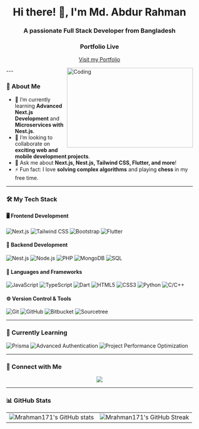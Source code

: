 <h1 align="center">Hi there! 👋, I'm Md. Abdur Rahman</h1>
<h3 align="center">A passionate Full Stack Developer from Bangladesh</h3>
<h3 align="center">Portfolio Live</h3>
<p align="center">
  <a href="https://ma-rahman-portfolio.vercel.app/" target="_blank">Visit my Portfolio</a>
</p>
---

<img align="right" alt="Coding" width="340" height="215" src="https://media.giphy.com/media/qgQUggAC3Pfv687qPC/giphy.gif">

### 💫 About Me

- 🌱 I’m currently learning **Advanced Next.js Development** and **Microservices with Nest.js**.
- 👯 I’m looking to collaborate on **exciting web and mobile development projects**.
- 💬 Ask me about **Next.js, Nest.js, Tailwind CSS, Flutter, and more**!
- ⚡ Fun fact: I love **solving complex algorithms** and playing **chess** in my free time.

---

### 🛠️ My Tech Stack

#### 🖥️ Frontend Development

![Next.js](https://img.shields.io/badge/-Next.js-000000?style=for-the-badge&logo=nextdotjs&logoColor=white)
![Tailwind CSS](https://img.shields.io/badge/-Tailwind%20CSS-06B6D4?style=for-the-badge&logo=tailwindcss&logoColor=white)
![Bootstrap](https://img.shields.io/badge/-Bootstrap-563D7C?style=for-the-badge&logo=bootstrap&logoColor=white)
![Flutter](https://img.shields.io/badge/-Flutter-02569B?style=for-the-badge&logo=flutter&logoColor=white)

#### 🔧 Backend Development

![Nest.js](https://img.shields.io/badge/-Nest.js-E0234E?style=for-the-badge&logo=nestjs&logoColor=white)
![Node.js](https://img.shields.io/badge/-Node.js-339933?style=for-the-badge&logo=nodedotjs&logoColor=white)
![PHP](https://img.shields.io/badge/-PHP-777BB4?style=for-the-badge&logo=php&logoColor=white)
![MongoDB](https://img.shields.io/badge/-MongoDB-47A248?style=for-the-badge&logo=mongodb&logoColor=white)
![SQL](https://img.shields.io/badge/-SQL-4479A1?style=for-the-badge&logo=postgresql&logoColor=white)


#### 🚀 Languages and Frameworks

![JavaScript](https://img.shields.io/badge/-JavaScript-F7DF1E?style=for-the-badge&logo=javascript&logoColor=black)
![TypeScript](https://img.shields.io/badge/-TypeScript-3178C6?style=for-the-badge&logo=typescript&logoColor=white)
![Dart](https://img.shields.io/badge/-Dart-0175C2?style=for-the-badge&logo=dart&logoColor=white)
![HTML5](https://img.shields.io/badge/-HTML5-E34F26?style=for-the-badge&logo=html5&logoColor=white)
![CSS3](https://img.shields.io/badge/-CSS3-1572B6?style=for-the-badge&logo=css3&logoColor=white)
![Python](https://img.shields.io/badge/-Python-3776AB?style=for-the-badge&logo=python&logoColor=white)
![C/C++](https://img.shields.io/badge/-C%2FC++-00599C?style=for-the-badge&logo=c&logoColor=white)

#### ⚙️ Version Control & Tools

![Git](https://img.shields.io/badge/-Git-F05032?style=for-the-badge&logo=git&logoColor=white)
![GitHub](https://img.shields.io/badge/-GitHub-181717?style=for-the-badge&logo=github&logoColor=white)
![Bitbucket](https://img.shields.io/badge/-Bitbucket-0052CC?style=for-the-badge&logo=bitbucket&logoColor=white)
![Sourcetree](https://img.shields.io/badge/-Sourcetree-0052CC?style=for-the-badge&logo=sourcetree&logoColor=white)

---

### 🌱 Currently Learning

![Prisma](https://img.shields.io/badge/-Prisma-2D3748?style=for-the-badge&logo=prisma&logoColor=white)
![Advanced Authentication](https://img.shields.io/badge/-Advanced%20Authentication-FF6F00?style=for-the-badge&logo=key&logoColor=white)
![Project Performance Optimization](https://img.shields.io/badge/-Project%20Performance%20Optimization-0A66C2?style=for-the-badge&logo=speedtest&logoColor=white)


---

### 🤝 Connect with Me

<p align="center">
  <a href="https://www.linkedin.com/in/md-abdur-rahman171"><img src="https://img.shields.io/badge/-LinkedIn-0077B5?style=for-the-badge&logo=linkedin&logoColor=white"/></a>
</p>

---

### 📊 GitHub Stats

<table align="center">
  <tr>
    <td>
      <img src="https://github-readme-stats.vercel.app/api?username=mrahman171&show_icons=true&theme=radical" alt="Mrahman171's GitHub stats" />
    </td>
    <td>
      <img src="https://github-readme-streak-stats.herokuapp.com/?user=mrahman171&theme=radical" alt="Mrahman171's GitHub Streak" />
    </td>
  </tr>
</table
